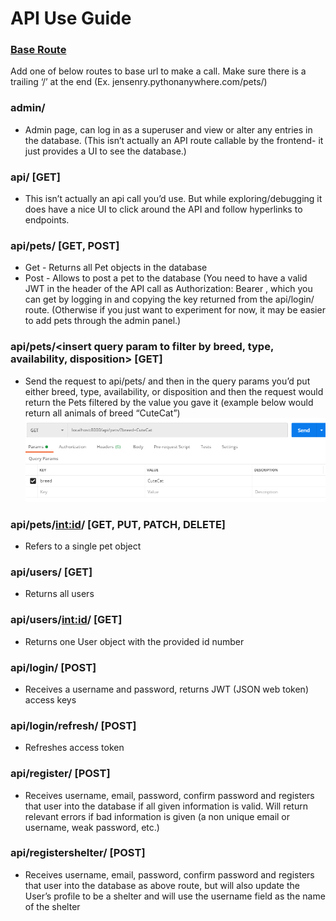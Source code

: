 # **API Use Guide**

### [Base Route](jensenry.pythonanywhere.com/)
Add one of below routes to base url to make a call. Make sure there is a  trailing ‘/’ at the end (Ex.  jensenry.pythonanywhere.com/pets/)

### admin/
- Admin page, can log in as a superuser and view or alter any entries in the database. (This isn’t actually an API route callable by the frontend- it just provides a UI to see the database.)

### api/ [GET]
- This isn’t actually an api call you’d use. But while exploring/debugging it does have a nice UI to click around the API and follow hyperlinks to endpoints.

### api/pets/ [GET, POST]
- Get - Returns all Pet objects in the database
- Post - Allows to post a pet to the database (You need to have a valid JWT in the header of the API call as Authorization: Bearer <key>, which you can get by logging in and copying the key returned from the api/login/ route. (Otherwise if you just want to experiment for now, it may be easier to add pets through the admin panel.)

### api/pets/<insert query param to filter by breed, type, availability, disposition> [GET]
- Send the request to api/pets/ and then in the query params you’d put either breed, type, availability, or disposition and then the request would return the Pets filtered by the value you gave it (example below would return all animals of breed “CuteCat”)
  ![alt text](https://github.com/ryje3658/pets_api/blob/master/queryex.PNG "Pet Search Example")

### api/pets/<int:id>/ [GET, PUT, PATCH, DELETE]
 - Refers to a single pet object 

### api/users/ [GET]
 - Returns all users
 
### api/users/<int:id>/ [GET]
 - Returns one User object with the provided id number

### api/login/ [POST]
 - Receives a username and password, returns JWT (JSON web token) access keys

### api/login/refresh/ [POST]
 - Refreshes access token

### api/register/ [POST]
 - Receives username, email, password, confirm password and registers that user into the database if all given information is valid. Will return relevant errors if bad information is given (a non unique email or username, weak password, etc.)

### api/registershelter/ [POST]
 - Receives username, email, password, confirm password and registers that user into the database as above route, but will also update the User’s profile to be a shelter and will use the username field as the name of the shelter

